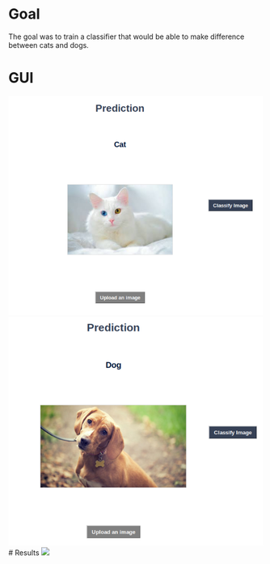 # Goal
The goal was to train a classifier that would be able to make difference between cats and dogs.

# GUI
<img src="images/catpred.png">
<img src="images/dogpred.png">
# Results
<img src="images/results.png">
